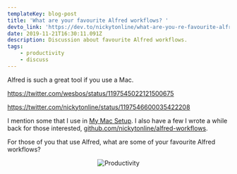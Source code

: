 ```yaml
---
templateKey: blog-post
title: 'What are your favourite Alfred workflows? '
devto_link: 'https://dev.to/nickytonline/what-are-you-re-favourite-alfred-workflows-3elm'
date: 2019-11-21T16:30:11.091Z
description: Discussion about favourite Alfred workflows.
tags:
    - productivity
    - discuss
---
```


Alfred is such a great tool if you use a Mac.

https://twitter.com/wesbos/status/1197545022121500675

https://twitter.com/nickytonline/status/1197546600035422208

I mention some that I use in [My Mac Setup](https://www.iamdeveloper.com/blog/2018-01-12-my-mac-setup/). I also have a few I wrote a while back for those interested, [github.com/nickytonline/alfred-workflows](https://github.com/nickytonline/alfred-workflows).

For those of you that use Alfred, what are some of your favourite Alfred workflows?

<center>

![Productivity](https://media.giphy.com/media/B2NKPKFTHtB7rTYNhN/giphy-downsized-large.gif)

</center>
